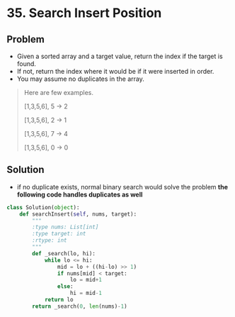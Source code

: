 # 35. Search Insert Position

## Problem
- Given a sorted array and a target value, return the index if the target is found.
- If not, return the index where it would be if it were inserted in order.
- You may assume no duplicates in the array.

> Here are few examples.
> 
> [1,3,5,6], 5 → 2
> 
> [1,3,5,6], 2 → 1
> 
> [1,3,5,6], 7 → 4
> 
> [1,3,5,6], 0 → 0

## Solution
- if no duplicate exists, normal binary search would solve the problem
**the following code handles duplicates as well**
```python
class Solution(object):
    def searchInsert(self, nums, target):
        """
        :type nums: List[int]
        :type target: int
        :rtype: int
        """
        def _search(lo, hi):
            while lo <= hi:
                mid = lo + ((hi-lo) >> 1)
                if nums[mid] < target:
                    lo = mid+1
                else:
                    hi = mid-1
            return lo
        return _search(0, len(nums)-1)
```
